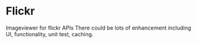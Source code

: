 # Flickr
Imageviewer for flickr APIs
There could be lots of enhancement including UI, functionality, unit test, caching.
